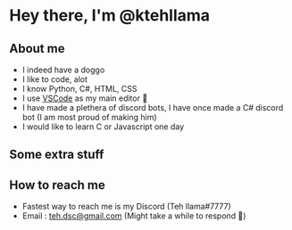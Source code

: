# Hey there, I'm @ktehllama

## About me
- I indeed have a doggo
- I like to code, alot
- I know Python, C#, HTML, CSS
- I use [VSCode](https://code.visualstudio.com/) as my main editor 🗿
- I have made a plethera of discord bots, I have once made a C# discord bot (I am most proud of making him)
- I would like to learn C or Javascript one day

## Some extra stuff

## How to reach me
- Fastest way to reach me is my Discord (Teh llama#7777)
- Email : [teh.dsc@gmail.com](mailto:teh.dsc@gmail.com) (Might take a while to respond 🗿)



<!-- ![cod](https://c.tenor.com/hmDMrE1yMAkAAAAC/when-the-coding-when-the.gif) -->
